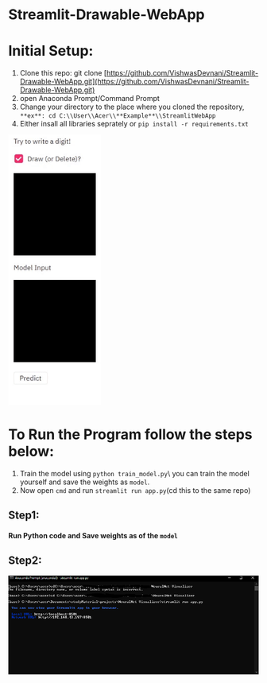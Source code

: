 # Streamlit-Drawable-WebApp

# Initial Setup:
1. Clone this repo: git clone [https://github.com/VishwasDevnani/Streamlit-Drawable-WebApp.git](https://github.com/VishwasDevnani/Streamlit-Drawable-WebApp.git)
2. open Anaconda Prompt/Command Prompt
3. Change your directory to the place where you cloned the repository, `` **ex**: cd C:\\User\\Acer\\**Example**\\StreamlitWebApp ``
4. Either insall all libraries seprately or ` pip install -r requirements.txt `

![](https://github.com/VishwasDevnani/Streamlit-Drawable-WebApp/blob/main/img/demo.gif)



# To Run the Program follow the steps below:
1. Train the model using ` python train_model.py `\ you can train the model yourself and save the weights as `model`.
2. Now open `cmd` and run `streamlit run app.py`(cd this to the same repo)


## Step1:
#### Run Python code and Save weights as of the `model`

## Step2:
![](https://github.com/VishwasDevnani/Neural-Net-Visualizer-WebApp/blob/main/images/streamlit.png)
